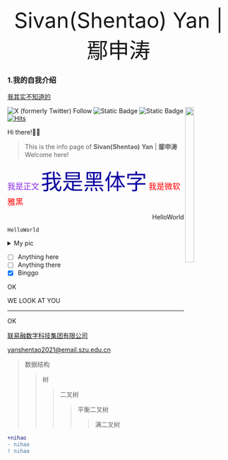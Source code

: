 <p align="center"> <font size=8>Sivan(Shentao) Yan | 鄢申涛</font> </p>



### 1.我的自我介绍

<u>我其实不知道的</u>

![X (formerly Twitter) Follow](https://img.shields.io/twitter/follow/0xJCXsivan200)  ![Static Badge](https://img.shields.io/badge/food-potato_tomato-8A2BE2)  ![Static Badge](https://img.shields.io/badge/just%20the%20message-8A2BE2) <img src="https://s2.loli.net/2024/08/05/sfnQlUOM6kDNowg.jpg" width=20% height=30% div align=right /> [![Hits](https://hits.seeyoufarm.com/api/count/incr/badge.svg?url=https%3A%2F%2Fgithub.com%2FSivanyanst%2Fsivanyanst.github.io.git&count_bg=%2379C83D&title_bg=%23555555&icon=keybase.svg&icon_color=%23950040&title=hits&edge_flat=false)](https://hits.seeyoufarm.com)

Hi there!🥹😝
> This is the info page of **Sivan(Shentao)** **Yan** | **鄢申涛**
Welcome here!

<font face='微软雅黑' color=8A2BE2 size=4>我是正文</font>
<font face="微软雅黑" color=Paprika size=8>我是黑体字</font>
<font face="微软雅黑" color=red size=4>我是微软雅黑</font>


<p align="right"> HelloWorld </p>

`HelloWorld`


<details close>
<summary>My pic </summary>
  
![这是我的头像](https://s2.loli.net/2024/08/05/sfnQlUOM6kDNowg.jpg) 
  
</details>
 
- [ ] Anything here
- [ ] Anything there
- [x] Binggo

OK

WE LOOK AT YOU

***

OK

[联易融数字科技集团有限公司](https://www.linklogis.com/ "国内头部的供应链金融科技解决方案提供商")

<yanshentao2021@email.szu.edu.cn>

> 数据结构
>> 树
>>> 二叉树
>>>> 平衡二叉树
>>>>> 满二叉树

``` diff 
+nihao
- nihao
! nihao
```
